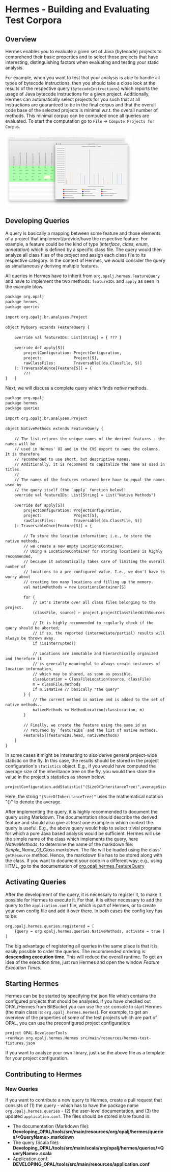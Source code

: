 # Hermes - Building and Evaluating Test Corpora

## Overview
Hermes enables you to evaluate a given set of Java (bytecode) projects to comprehend their basic properties and to select those projects that have interesting, distinguishing factors when evaluating and testing your static analysis.

For example, when you want to test that your analysis is able to handle all types of bytecode instructions, then you should take a close look at the results of the respective query (`BytecodeInstructions`) which reports the usage of Java bytecode instructions for a given project. Additionally, Hermes can automatically select projects for you such that at all instructions are guaranteed to be in the final corpus and that the overall code base of the selected projects is minimal w.r.t. the overall number of methods. This minimal corpus can be computed once all queries are evaluated. To start the computation go to `File` &rarr; `Compute Projects for Corpus`.

![Hermes - Overview](Hermes.png)


## Developing Queries
A query is basically a mapping between some feature and those elements of a project that implement/provide/have the respective feature. For example, a feature could be the kind of type (*interface*, *class*, *enum*, *annotation*) which is defined by a specific class file. The query would then analyze all class files of the project and assign each class file to its respective category. In the context of Hermes, we would consider the query as simultaneously deriving multiple features.

All queries in Hermes have to inherit from `org.opalj.hermes.FeatureQuery` and have to implement the two methods: `featureIDs` and `apply` as seen in the example blow.

    package org.opalj
    package hermes
    package queries

    import org.opalj.br.analyses.Project

    object MyQuery extends FeatureQuery {

        override val featureIDs: List[String] = { ??? }

        override def apply[S](
            projectConfiguration: ProjectConfiguration,
            project:              Project[S],
            rawClassFiles:        Traversable[(da.ClassFile, S)]
        ): TraversableOnce[Feature[S]] = {
            ???
    }   }

Next, we will discuss a complete query which finds *native* methods.

    package org.opalj
    package hermes
    package queries

    import org.opalj.br.analyses.Project

    object NativeMethods extends FeatureQuery {

        // The list returns the unique names of the derived features - the names will be
        // used in Hermes' UI and in the CVS export to name the columns. It is therefore
        // recommended to use short, but descriptive names.
        // Additionally, it is recommend to capitalize the name as used in titles.
        //
        // The names of the features returned here have to equal the names used by
        // the query itself (the `apply` function below)!
        override val featureIDs: List[String] = List("Native Methods")

        override def apply[S](
            projectConfiguration: ProjectConfiguration,
            project:              Project[S],
            rawClassFiles:        Traversable[(da.ClassFile, S)]
        ): TraversableOnce[Feature[S]] = {

            // To store the location information; i.e., to store the native methods,
            // we create a new empty LocationsContainer.
            // Using a LocationsContainer for storing locations is highly recommended,
            // because it automatically takes care of limiting the overall number of
            // locations to a pre-configured value. I.e., we don't have to worry about
            // creating too many locations and filling up the memory.
            val nativeMethods = new LocationsContainer[S]

            for {
                // Let's iterate over all class files belonging to the project.
                (classFile, source) ← project.projectClassFilesWithSources

                // It is highly recommended to regularly check if the query should be aborted;
                // if so, the reported (intermediate/partial) results will always be thrown away.
                if !isInterrupted()

                // Locations are immutable and hierarchically organized and therefore it
                // is generally meaningful to always create instances of location information,
                // which may be shared, as soon as possible.
                classLocation = ClassFileLocation(source, classFile)
                m ← classFile.methods
                if m.isNative // basically "the query"
            } {
                // The current method is native and is added to the set of native methods..
                nativeMethods += MethodLocation(classLocation, m)
            }

            // Finally, we create the feature using the same id as
            // returned by `featureIDs` and the list of native methods.
            Feature[S](featureIDs.head, nativeMethods)
        }
    }

In some cases it might be interesting to also derive general project-wide statistic on the fly. In this case, the results should be stored in the project configuration's `statistics` object. E.g., if you would have computed the average size of the inheritance tree on the fly, you would then store the value in the project's statistics as shown below.

    projectConfiguration.addStatistic("⟨SizeOfInheritanceTree⟩",averageSizeOfInheritanceTree)

Here, the string `"⟨SizeOfInheritanceTree⟩"` uses the mathematical notation "⟨⟩" to denote the average.

After implementing the query, it is highly recommended to document the query using Markdown. The documentation should describe the derived feature and should also give at least one example in which context the query is useful. E.g., the above query would help to select trivial programs for which a pure Java based analysis would be sufficient. Hermes will use the simple name of the class which implements the query, here *NativeMethods*, to determine the name of the markdown file: *Simple_Name_Of_Class.markdown*. The file will be loaded using the class' `getResource` method. Hence, the markdown file has to be stored along with the class. If you want to document your code in a different way; e.g., using HTML, go to the documentation of [org.opalj.hermes.FeatureQuery](http://www.opal-project.de/library/api/SNAPSHOT/#org.opalj.hermes.FeatureQuery)

## Activating Queries

After the development of the query, it is necessary to register it, to make it possible for Hermes to execute it. For that, it is either necessary to add the query to the `application.conf` file, which is part of Hermes, or to create your own config file and add it over there. In both cases the config key has to be:

    org.opalj.hermes.queries.registered = [
        {query = org.opalj.hermes.queries.NativeMethods, activate = true }
    ]

The big advantage of registering all queries in the same place is that it is easily possible to order the queries. The recommended ordering is: **descending execution time**. This will reduce the overall runtime. To get an idea of the execution time, just run Hermes and open the window *Feature Execution Times*.

## Starting Hermes

Hermes can be be started by specifying the json file which contains the configured projects that should be analysed. If you have checked out OPAL/Hermes from BitBucket you can use the `sbt` console to start Hermes (the main class is: `org.opalj.hermes.Hermes`). For example, to get an overview of the properties of some of the test projects which are part of OPAL, you can use the preconfigured project configuration:

    project OPAL-DeveloperTools
    ~runMain org.opalj.hermes.Hermes src/main/resources/hermes-test-fixtures.json

If you want to analyze your own library, just use the above file as a template for your project configuration.

## Contributing to Hermes

### New Queries

If you want to contribute a new query to Hermes, create a pull request that consists of (1) the query - which has to have the package name `org.opalj.hermes.queries` - (2) the user-level documentation, and (3) the updated `application.conf`. The files should be stored in/are found in:

 - The documentation (Markdown file):  **Developing_OPAL/tools/src/main/resources/org/opalj/hermes/queries/&lt;QueryName&gt;.markdown**
 - The query (Scala file): **Developing_OPAL/tools/src/main/scala/org/opalj/hermes/queries/&lt;QueryName&gt;.scala**
 - Application.conf: **DEVELOPING_OPAL/tools/src/main/resources/application.conf**
